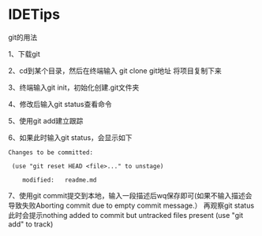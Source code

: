 # IDETips

git的用法

1、下载git

2、cd到某个目录，然后在终端输入  git clone git地址  将项目复制下来

3、终端输入git init，初始化创建.git文件夹

4、修改后输入git status查看命令

5、使用git add建立跟踪

6、如果此时输入git status，会显示如下

    Changes to be committed:
    
     (use "git reset HEAD <file>..." to unstage)

        modified:   readme.md       

7、使用git commit提交到本地，输入一段描述后wq保存即可(如果不输入描述会导致失败Aborting commit due to empty commit message.）
    再观察git status
    此时会提示nothing added to commit but untracked files present (use "git add" to track)

